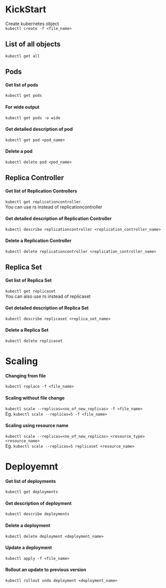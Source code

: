 # KickStart
Create kubernetes object<br>
`kubectl create -f <file_name>`

## List of all objects
`kubectl get all`

## Pods
#### Get list of pods
`kubectl get pods`
#### For wide output
`kubectl get pods -o wide`
#### Get detailed description of pod
`kubectl get pod <pod_name>`
#### Delete a pod
`kubectl delete pod <pod_name>`

## Replica Controller
#### Get list of Replication Controllers
`kubectl get replicationcontroller`<br>
You can use rs instead of replicationcontroller
#### Get detailed description of Replication Controller
`kubectl describe replicationcontroller <replication_controller_name>`
#### Delete a Replication Controller
`kubectl delete replicationcontroller <replication_controller_name>`

## Replica Set
#### Get list of Replica Set
`kubectl get replicaset`<br>
You can also use rs instead of replicaset
#### Get detailed description of Replica Set
`kubectl describe replicaset <replica_set_name>`
#### Delete a Replica Set
`kubectl delete replicaset`

# Scaling
#### Changing from file
`kubectl replace -f <file_name>`
#### Scaling without file change
`kubectl scale --replicas=<no_of_new_replicas> -f <file_name>`<br>
Eg. `kubectl scale --replicas=5 -f <file_name>`
#### Scaling using resource name
`kubectl scale --replicas=<no_of_new_replicas> <resource_type> <resource_name>`<br>
Eg. `kubectl scale --replicas=5 replicaset <resource_name>`

# Deployemnt
#### Get list of deployments
`kubectl get deployments`
#### Get description of deployment
`kubectl describe deployments`
#### Delete a deployment
`kubectl delete deployment <deployment_name>`
#### Update a deployment
`kubectl apply -f <file_name>`
#### Rollout an update to previous version
`kubectl rollout undo deployment <deployment_name>`